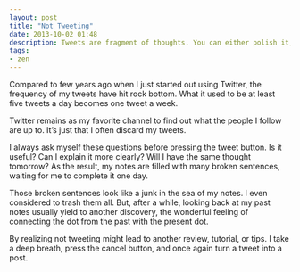 ```yaml
---
layout: post
title: "Not Tweeting"
date: 2013-10-02 01:48
description: Tweets are fragment of thoughts. You can either polish it, or just throw it out.
tags:
- zen
---
```


Compared to few years ago when I just started out using Twitter, the frequency of my tweets have hit rock bottom. What it used to be at least five tweets a day becomes one tweet a week.

<!--more-->

Twitter remains as my favorite channel to find out what the people I follow are up to. It’s just that I often discard my tweets.

I always ask myself these questions before pressing the tweet button. Is it useful? Can I explain it more clearly? Will I have the same thought tomorrow? As the result, my notes are filled with many broken sentences, waiting for me to complete it one day.

Those broken sentences look like a junk in the sea of my notes. I even considered to trash them all. But, after a while, looking back at my past notes usually yield to another discovery, the wonderful feeling of connecting the dot from the past with the present dot.

By realizing not tweeting might lead to another review, tutorial, or tips. I take a deep breath, press the cancel button, and once again turn a tweet into a post.